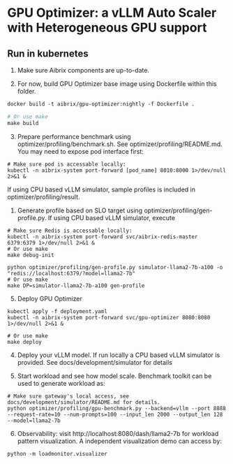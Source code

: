 # GPU Optimizer: a vLLM Auto Scaler with Heterogeneous GPU support

## Run in kubernetes

1. Make sure Aibrix components are up-to-date.

2. For now, build GPU Optimizer base image using Dockerfile within this folder.
```dockerfile
docker build -t aibrix/gpu-optimizer:nightly -f Dockerfile .

# Or use make
make build
```

3. Prepare performance benchmark using optimizer/profiling/benchmark.sh. See optimizer/profiling/README.md. You may need to expose pod interface first:
```shell
# Make sure pod is accessable locally:
kubectl -n aibrix-system port-forward [pod_name] 8010:8000 1>/dev/null 2>&1 &
```

If using CPU based vLLM simulator, sample profiles is included in optimizer/profiling/result.
	

1. Generate profile based on SLO target using optimizer/profiling/gen-profile.py. If using CPU based vLLM simulator, execute
```shell
# Make sure Redis is accessable locally:
kubectl -n aibrix-system port-forward svc/aibrix-redis-master 6379:6379 1>/dev/null 2>&1 &
# Or use make
make debug-init

python optimizer/profiling/gen-profile.py simulator-llama2-7b-a100 -o "redis://localhost:6379/?model=llama2-7b"
# Or use make
make DP=simulator-llama2-7b-a100 gen-profile
```

5. Deploy GPU Optimizer
```shell
kubectl apply -f deployment.yaml
kubectl -n aibrix-system port-forward svc/gpu-optimizer 8080:8080 1>/dev/null 2>&1 &

# Or use make
make deploy
```

4. Deploy your vLLM model. If run locally a CPU based vLLM simulator is provided. See docs/development/simulator for details

5. Start workload and see how model scale. Benchmark toolkit can be used to generate workload as:
```shell
# Make sure gateway's local access, see docs/development/simulator/README.md for details.
python optimizer/profiling/gpu-benchmark.py --backend=vllm --port 8888 --request-rate=10 --num-prompts=100 --input_len 2000 --output_len 128 --model=llama2-7b
```

6. Observability: visit http://localhost:8080/dash/llama2-7b for workload pattern visualization. A independent visualization demo can access by:
```
python -m loadmonitor.visualizer
```
